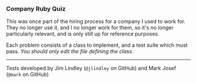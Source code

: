 ### Company Ruby Quiz

This was once part of the hiring process for a company I used to work for.  They no longer use it, and I no longer work for them, so it's no longer particularly relevant, and is only still up for reference purposes.

Each problem consists of a class to implement, and a test suite which must pass.  *You should only edit the file defining the class.*

---

Tests developed by Jim Lindley (`@jlindley` on GitHub) and Mark Josef (`@mark` on GitHub)
